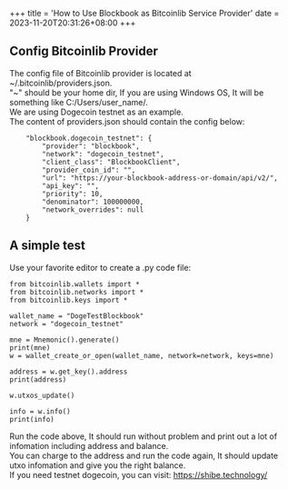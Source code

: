 +++
title = 'How to Use Blockbook as Bitcoinlib Service Provider'
date = 2023-11-20T20:31:26+08:00
+++

## Config Bitcoinlib Provider
The config file of Bitcoinlib provider is located at ~/.bitcoinlib/providers.json.    
"~" should be your home dir, If you are using Windows OS, It will be something like C:/Users/user_name/.  
We are using Dogecoin testnet as an example.  
The content of providers.json should contain the config below:
```
    "blockbook.dogecoin_testnet": {
        "provider": "blockbook",
        "network": "dogecoin_testnet",
        "client_class": "BlockbookClient",
        "provider_coin_id": "",
        "url": "https://your-blockbook-address-or-domain/api/v2/",
        "api_key": "",
        "priority": 10,
        "denominator": 100000000,
        "network_overrides": null
    }
```

## A simple test
Use your favorite editor to create a .py code file:
```
from bitcoinlib.wallets import *
from bitcoinlib.networks import *
from bitcoinlib.keys import *

wallet_name = "DogeTestBlockbook"
network = "dogecoin_testnet"

mne = Mnemonic().generate()
print(mne)
w = wallet_create_or_open(wallet_name, network=network, keys=mne)

address = w.get_key().address
print(address)

w.utxos_update()

info = w.info()
print(info)

```
Run the code above, It should run without problem and print out a lot of infomation including address and balance.  
You can charge to the address and run the code again, It should update utxo infomation and give you the right balance.  
If you need testnet dogecoin, you can visit: https://shibe.technology/